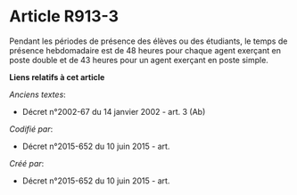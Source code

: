 # Article R913-3

Pendant les périodes de présence des élèves ou des étudiants, le temps de présence hebdomadaire est de 48 heures pour chaque
agent exerçant en poste double et de 43 heures pour un agent exerçant en poste simple.

**Liens relatifs à cet article**

_Anciens textes_:

  - Décret n°2002-67 du 14 janvier 2002 - art. 3 (Ab)

_Codifié par_:

  - Décret n°2015-652 du 10 juin 2015 - art.

_Créé par_:

  - Décret n°2015-652 du 10 juin 2015 - art.

